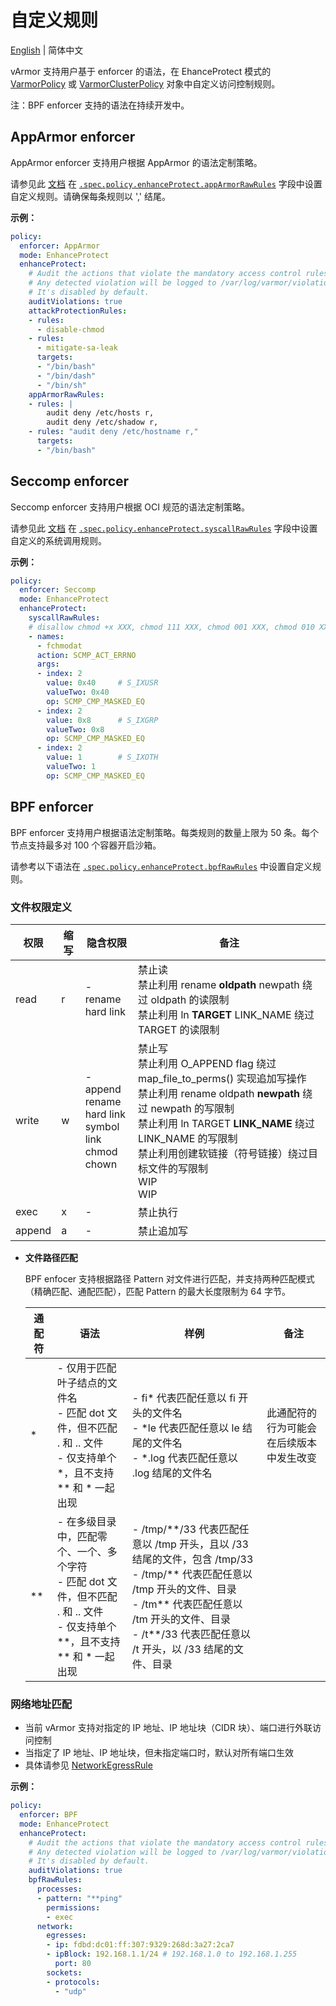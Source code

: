 # 自定义规则

[English](custom_rules.md) | 简体中文

vArmor 支持用户基于 enforcer 的语法，在 EhanceProtect 模式的 [VarmorPolicy](../../getting_started/usage_instructions.zh_CN.md#varmorpolicy) 或 [VarmorClusterPolicy](../../getting_started/usage_instructions.zh_CN.md#varmorclusterpolicy) 对象中自定义访问控制规则。

注：BPF enforcer 支持的语法在持续开发中。

## AppArmor enforcer

AppArmor enforcer 支持用户根据 AppArmor 的语法定制策略。

请参见此 [文档](https://manpages.ubuntu.com/manpages/jammy/man5/apparmor.d.5.html) 在 [`.spec.policy.enhanceProtect.appArmorRawRules`](../../getting_started/interface_specification.zh_CN.md) 字段中设置自定义规则。请确保每条规则以 ',' 结尾。

**示例：**

```yaml
policy:
  enforcer: AppArmor
  mode: EnhanceProtect
  enhanceProtect:
    # Audit the actions that violate the mandatory access control rules.
    # Any detected violation will be logged to /var/log/varmor/violations.log file in the host.
    # It's disabled by default.
    auditViolations: true
    attackProtectionRules:
    - rules:
      - disable-chmod
    - rules:
      - mitigate-sa-leak
      targets:
      - "/bin/bash"
      - "/bin/dash"
      - "/bin/sh"
    appArmorRawRules:
    - rules: |
        audit deny /etc/hosts r,
        audit deny /etc/shadow r,
    - rules: "audit deny /etc/hostname r,"
      targets:
      - "/bin/bash"
```

## Seccomp enforcer

Seccomp enforcer 支持用户根据 OCI 规范的语法定制策略。

请参见此 [文档](https://github.com/opencontainers/runtime-spec/blob/main/config-linux.md#seccomp) 在 [`.spec.policy.enhanceProtect.syscallRawRules`](../../getting_started/interface_specification.zh_CN.md) 字段中设置自定义的系统调用规则。

**示例：**

```yaml
policy:
  enforcer: Seccomp
  mode: EnhanceProtect
  enhanceProtect:
    syscallRawRules:
    # disallow chmod +x XXX, chmod 111 XXX, chmod 001 XXX, chmod 010 XXX...
    - names:
      - fchmodat
      action: SCMP_ACT_ERRNO
      args:
      - index: 2
        value: 0x40     # S_IXUSR
        valueTwo: 0x40
        op: SCMP_CMP_MASKED_EQ
      - index: 2
        value: 0x8      # S_IXGRP
        valueTwo: 0x8
        op: SCMP_CMP_MASKED_EQ
      - index: 2
        value: 1        # S_IXOTH
        valueTwo: 1
        op: SCMP_CMP_MASKED_EQ
```

## BPF enforcer

BPF enforcer 支持用户根据语法定制策略。每类规则的数量上限为 50 条。每个节点支持最多对 100 个容器开启沙箱。

请参考以下语法在 [`.spec.policy.enhanceProtect.bpfRawRules`](../../getting_started/interface_specification.zh_CN.md#bpfrawrules) 中设置自定义规则。

### 文件权限定义

  | 权限 | 缩写 | 隐含权限 | 备注 |
  |-----|-----|---------|-----|
  |read|r|-<br />rename<br />hard link|禁止读<br />禁止利用 rename **oldpath** newpath 绕过 oldpath 的读限制<br />禁止利用 ln **TARGET** LINK_NAME 绕过 TARGET 的读限制
  |write|w|-<br />append<br />rename<br />hard link<br />symbol link<br />chmod<br />chown|禁止写<br />禁止利用 O_APPEND flag 绕过 map_file_to_perms() 实现追加写操作<br />禁止利用 rename oldpath **newpath** 绕过 newpath 的写限制<br />禁止利用 ln TARGET **LINK_NAME** 绕过 LINK_NAME 的写限制<br />禁止利用创建软链接（符号链接）绕过目标文件的写限制<br />WIP<br />WIP
  |exec|x|-|禁止执行
  |append|a|-|禁止追加写

* **文件路径匹配**

  BPF enfocer 支持根据路径 Pattern 对文件进行匹配，并支持两种匹配模式（精确匹配、通配匹配），匹配 Pattern 的最大长度限制为 64 字节。

  |通配符|语法|样例|备注|
  |-----|---|---|----|
  |*|- 仅用于匹配叶子结点的文件名<br />- 匹配 dot 文件，但不匹配 . 和 .. 文件<br />- 仅支持单个 *，且不支持 \*\* 和 * 一起出现|- fi\* 代表匹配任意以 fi 开头的文件名<br />- *le 代表匹配任意以 le 结尾的文件名<br />- *.log 代表匹配任意以 .log 结尾的文件名|此通配符的行为可能会在后续版本中发生改变|
  |\**|- 在多级目录中，匹配零个、一个、多个字符<br />- 匹配 dot 文件，但不匹配 . 和 .. 文件<br />- 仅支持单个 \*\*，且不支持 ** 和 * 一起出现|- /tmp/\*\*/33 代表匹配任意以 /tmp 开头，且以 /33 结尾的文件，包含 /tmp/33<br />- /tmp/\*\* 代表匹配任意以 /tmp 开头的文件、目录<br />- /tm** 代表匹配任意以 /tm 开头的文件、目录<br />- /t**/33 代表匹配任意以 /t 开头，以 /33 结尾的文件、目录
  
### 网络地址匹配

* 当前 vArmor 支持对指定的 IP 地址、IP 地址块（CIDR 块）、端口进行外联访问控制
* 当指定了 IP 地址、IP 地址块，但未指定端口时，默认对所有端口生效
* 具体请参见 [NetworkEgressRule](../../getting_started/interface_specification.zh_CN.md#networkegressrule)

**示例：**

```yaml
policy:
  enforcer: BPF
  mode: EnhanceProtect
  enhanceProtect:
    # Audit the actions that violate the mandatory access control rules.
    # Any detected violation will be logged to /var/log/varmor/violations.log file in the host.
    # It's disabled by default.
    auditViolations: true
    bpfRawRules:
      processes:
      - pattern: "**ping"
        permissions:
        - exec
      network:
        egresses:
        - ip: fdbd:dc01:ff:307:9329:268d:3a27:2ca7
        - ipBlock: 192.168.1.1/24 # 192.168.1.0 to 192.168.1.255
          port: 80
        sockets:
        - protocols:
          - "udp"
```
